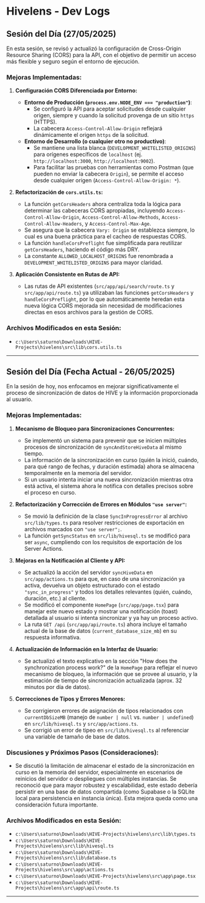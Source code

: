 # Hivelens - Dev Logs

## Sesión del Día (27/05/2025)

En esta sesión, se revisó y actualizó la configuración de Cross-Origin Resource Sharing (CORS) para la API, con el objetivo de permitir un acceso más flexible y seguro según el entorno de ejecución.

### Mejoras Implementadas:

1.  **Configuración CORS Diferenciada por Entorno:**

    - **Entorno de Producción (`process.env.NODE_ENV === "production"`)**:
      - Se configuró la API para aceptar solicitudes desde cualquier origen, siempre y cuando la solicitud provenga de un sitio `https` (HTTPS).
      - La cabecera `Access-Control-Allow-Origin` reflejará dinámicamente el origen `https` de la solicitud.
    - **Entorno de Desarrollo (o cualquier otro no productivo)**:
      - Se mantiene una lista blanca (`DEVELOPMENT_WHITELISTED_ORIGINS`) para orígenes específicos de `localhost` (ej. `http://localhost:3000`, `http://localhost:9002`).
      - Para facilitar las pruebas con herramientas como Postman (que pueden no enviar la cabecera `Origin`), se permite el acceso desde cualquier origen (`Access-Control-Allow-Origin: *`).

2.  **Refactorización de `cors.utils.ts`:**

    - La función `getCorsHeaders` ahora centraliza toda la lógica para determinar las cabeceras CORS apropiadas, incluyendo `Access-Control-Allow-Origin`, `Access-Control-Allow-Methods`, `Access-Control-Allow-Headers`, y `Access-Control-Max-Age`.
    - Se asegura que la cabecera `Vary: Origin` se establezca siempre, lo cual es una buena práctica para el cacheo de respuestas CORS.
    - La función `handleCorsPreflight` fue simplificada para reutilizar `getCorsHeaders`, haciendo el código más DRY.
    - La constante `ALLOWED_LOCALHOST_ORIGINS` fue renombrada a `DEVELOPMENT_WHITELISTED_ORIGINS` para mayor claridad.

3.  **Aplicación Consistente en Rutas de API:**
    - Las rutas de API existentes (`src/app/api/search/route.ts` y `src/app/api/route.ts`) ya utilizaban las funciones `getCorsHeaders` y `handleCorsPreflight`, por lo que automáticamente heredan esta nueva lógica CORS mejorada sin necesidad de modificaciones directas en esos archivos para la gestión de CORS.

### Archivos Modificados en esta Sesión:

- `c:\Users\saturno\Downloads\HIVE-Projects\hivelens\src\lib\cors.utils.ts`

---

## Sesión del Día (Fecha Actual - 26/05/2025)

En la sesión de hoy, nos enfocamos en mejorar significativamente el proceso de sincronización de datos de HIVE y la información proporcionada al usuario.

### Mejoras Implementadas:

1.  **Mecanismo de Bloqueo para Sincronizaciones Concurrentes:**

    - Se implementó un sistema para prevenir que se inicien múltiples procesos de sincronización de `syncAndStoreHiveData` al mismo tiempo.
    - La información de la sincronización en curso (quién la inició, cuándo, para qué rango de fechas, y duración estimada) ahora se almacena temporalmente en la memoria del servidor.
    - Si un usuario intenta iniciar una nueva sincronización mientras otra está activa, el sistema ahora le notifica con detalles precisos sobre el proceso en curso.

2.  **Refactorización y Corrección de Errores en Módulos `"use server"`:**

    - Se movió la definición de la clase `SyncInProgressError` al archivo `src/lib/types.ts` para resolver restricciones de exportación en archivos marcados con `"use server";`.
    - La función `getSyncStatus` en `src/lib/hivesql.ts` se modificó para ser `async`, cumpliendo con los requisitos de exportación de los Server Actions.

3.  **Mejoras en la Notificación al Cliente y API:**

    - Se actualizó la acción del servidor `syncHiveData` en `src/app/actions.ts` para que, en caso de una sincronización ya activa, devuelva un objeto estructurado con el estado `"sync_in_progress"` y todos los detalles relevantes (quién, cuándo, duración, etc.) al cliente.
    - Se modificó el componente `HomePage` (`src/app/page.tsx`) para manejar este nuevo estado y mostrar una notificación (toast) detallada al usuario si intenta sincronizar y ya hay un proceso activo.
    - La ruta `GET /api` (`src/app/api/route.ts`) ahora incluye el tamaño actual de la base de datos (`current_database_size_mb`) en su respuesta informativa.

4.  **Actualización de Información en la Interfaz de Usuario:**

    - Se actualizó el texto explicativo en la sección "How does the synchronization process work?" de la `HomePage` para reflejar el nuevo mecanismo de bloqueo, la información que se provee al usuario, y la estimación de tiempo de sincronización actualizada (aprox. 32 minutos por día de datos).

5.  **Correcciones de Tipos y Errores Menores:**
    - Se corrigieron errores de asignación de tipos relacionados con `currentDbSizeMB` (manejo de `number | null` vs. `number | undefined`) en `src/lib/hivesql.ts` y `src/app/actions.ts`.
    - Se corrigió un error de tipeo en `src/lib/hivesql.ts` al referenciar una variable de tamaño de base de datos.

### Discusiones y Próximos Pasos (Consideraciones):

- Se discutió la limitación de almacenar el estado de la sincronización en curso en la memoria del servidor, especialmente en escenarios de reinicios del servidor o despliegues con múltiples instancias. Se reconoció que para mayor robustez y escalabilidad, este estado debería persistir en una base de datos compartida (como Supabase o la SQLite local para persistencia en instancia única). Esta mejora queda como una consideración futura importante.

### Archivos Modificados en esta Sesión:

- `c:\Users\saturno\Downloads\HIVE-Projects\hivelens\src\lib\types.ts`
- `c:\Users\saturno\Downloads\HIVE-Projects\hivelens\src\lib\hivesql.ts`
- `c:\Users\saturno\Downloads\HIVE-Projects\hivelens\src\lib\database.ts`
- `c:\Users\saturno\Downloads\HIVE-Projects\hivelens\src\app\actions.ts`
- `c:\Users\saturno\Downloads\HIVE-Projects\hivelens\src\app\page.tsx`
- `c:\Users\saturno\Downloads\HIVE-Projects\hivelens\src\app\api\route.ts`

---
